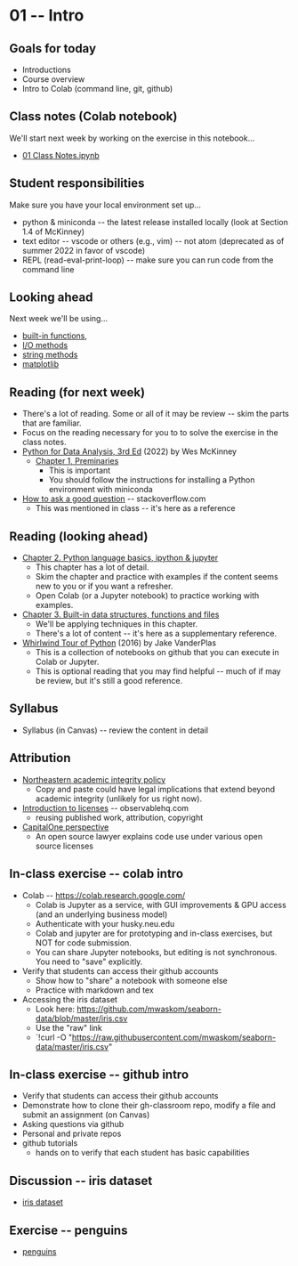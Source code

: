 
# 01 -- Intro

## Goals for today

* Introductions
* Course overview
* Intro to Colab (command line, git, github)

## Class notes (Colab notebook)

We'll start next week by working on the exercise in this notebook...

* [01 Class Notes.ipynb](https://colab.research.google.com/drive/1aygGMeMIGx16Y4IPORwDmOyfHCmOcWqC)

## Student responsibilities

Make sure you have your local environment set up...

* python & miniconda -- the latest release installed locally (look at Section 1.4 of McKinney)
* text editor -- vscode or others (e.g., vim) -- not atom (deprecated as of summer 2022 in favor of vscode)
* REPL (read-eval-print-loop) -- make sure you can run code from the command line

## Looking ahead

Next week we'll be using...

* [built-in functions](https://docs.python.org/3/library/functions.html),
* [I/O methods](https://docs.python.org/3/tutorial/inputoutput.html)
* [string methods](https://docs.python.org/3/library/stdtypes.html)
* [matplotlib](https://matplotlib.org/)

## Reading (for next week)

* There's a lot of reading. Some or all of it may be review -- skim the parts that are familiar.
* Focus on the reading necessary for you to to solve the exercise in the class notes.
* [Python for Data Analysis, 3rd Ed](https://wesmckinney.com/book/) (2022) by Wes McKinney
  * [Chapter 1, Preminaries](https://wesmckinney.com/book/preliminaries.html)
    * This is important
    * You should follow the instructions for installing a Python environment with miniconda
* [How to ask a good question](https://stackoverflow.com/help/how-to-ask) -- stackoverflow.com
  * This was mentioned in class -- it's here as a reference

## Reading (looking ahead)

* [Chapter 2. Python language basics, ipython & jupyter](https://wesmckinney.com/book/python-basics.html)
  * This chapter has a lot of detail.
  * Skim the chapter and practice with examples if the content seems new to you or if you want a refresher.
  * Open Colab (or a Jupyter notebook) to practice working with examples.
* [Chapter 3. Built-in data structures, functions and files](https://wesmckinney.com/book/python-basics.html)
  * We'll be applying techniques in this chapter.
  * There's a lot of content -- it's here as a supplementary reference.
* [Whirlwind Tour of Python](https://jakevdp.github.io/WhirlwindTourOfPython/) (2016) by Jake VanderPlas
  * This is a collection of notebooks on github that you can execute in Colab or Jupyter.
  * This is optional reading that you may find helpful -- much of if may be review, but it's still a good reference.

## Syllabus

* Syllabus (in Canvas) -- review the content in detail

## Attribution

* [Northeastern academic integrity policy](https://osccr.sites.northeastern.edu/academic-integrity-policy/)
  * Copy and paste could have legal implications that extend beyond academic integrity (unlikely for us right now).
* [Introduction to licenses](https://observablehq.com/@observablehq/licenses) -- observablehq.com
  * reusing published work, attribution, copyright
* [CapitalOne perspective](https://www.capitalone.com/tech/open-source/open-source-licenses-explained-2021/)
  * An open source lawyer explains code use under various open source licenses

## In-class exercise -- colab intro

* Colab -- https://colab.research.google.com/
  * Colab is Jupyter as a service, with GUI improvements & GPU access (and an underlying business model)
  * Authenticate with your husky.neu.edu
  * Colab and jupyter are for prototyping and in-class exercises, but NOT for code submission.
  * You can share Jupyter notebooks, but editing is not synchronous.  You need to "save" explicitly.
* Verify that students can access their github accounts
  * Show how to "share" a notebook with someone else
  * Practice with markdown and tex
* Accessing the iris dataset
  * Look here: https://github.com/mwaskom/seaborn-data/blob/master/iris.csv
  * Use the "raw" link
  * `!curl -O "https://raw.githubusercontent.com/mwaskom/seaborn-data/master/iris.csv"

## In-class exercise -- github intro

* Verify that students can access their github accounts
* Demonstrate how to clone their gh-classroom repo, modify a file and submit an assignment (on Canvas)
* Asking questions via github
* Personal and private repos
* github tutorials
  * hands on to verify that each student has basic capabilities

## Discussion -- iris dataset

* [iris dataset](./iris_dataset.md)

## Exercise -- penguins

* [penguins](./penguins.md)
